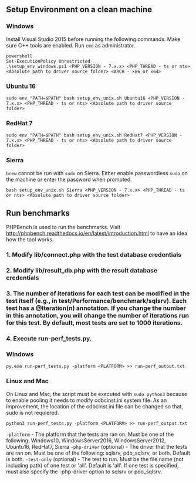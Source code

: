 ## Setup Environment on a clean machine

### Windows
Install Visual Studio 2015 before running the following commands. Make sure C++ tools are enabled.
Run `cmd` as administrator.

    powershell
    Set-ExecutionPolicy Unrestricted
    .\setup_env_windows.ps1 <PHP_VERSION - 7.x.x> <PHP_THREAD - ts or nts> <Absolute path to driver source folder> <ARCH - x86 or x64>    

### Ubuntu 16
    sudo env "PATH=$PATH" bash setup_env_unix.sh Ubuntu16 <PHP_VERSION - 7.x.x> <PHP_THREAD - ts or nts> <Absolute path to driver source folder>
### RedHat 7
    sudo env "PATH=$PATH" bash setup_env_unix.sh RedHat7 <PHP_VERSION - 7.x.x> <PHP_THREAD - ts or nts> <Absolute path to driver source folder>
### Sierra
`brew` cannot be run with `sudo` on Sierra. Either enable passwordless `sudo` on the machine or enter the password when prompted. 

    bash setup_env_unix.sh Sierra <PHP_VERSION - 7.x.x> <PHP_THREAD - ts or nts> <Absolute path to driver source folder>
## Run benchmarks
PHPBench is used to run the benchmarks. Visit http://phpbench.readthedocs.io/en/latest/introduction.html to have an idea how the tool works.

### 1. Modify lib/connect.php with the test database credentials
### 2. Modify lib/result_db.php with the result database credentials
### 3. The number of iterations for each test can be modified in the test itself (e.g., in test/Performance/benchmark/sqlsrv). Each test has a @Iteration(n) annotation. If you change the number in this annotation, you will change the number of iterations run for this test. By default, most tests are set to 1000 iterations.
### 4. Execute run-perf_tests.py. 
### Windows
    py.exe run-perf_tests.py -platform <PLATFORM> >> run-perf_output.txt
### Linux and Mac
On Linux and Mac, the script must be executed with `sudo python3` because to enable pooling it needs to modify odbcinst.ini system file. As an improvement, the location of the odbcinst.ini file can be changed so that, sudo is not requiered. 
    
    python3 run-perf_tests.py -platform <PLATFORM> >> run-perf_output.txt

`-platform` - The platform that the tests are ran on. Must be one of the following: Windows10, WindowsServer2016, WindowsServer2012, Ubuntu16, RedHat7, Sierra
`-php-driver` (optional) - The driver that the tests are ran on. Must be one of the following: sqlsrv, pdo_sqlsrv, or both. Default is both.
`-test-only` (optional) - The test to run. Must be the file name (not including path) of one test or 'all'. Default is 'all'. If one test is specified, must also specify the -php-driver option to sqlsrv or pdo_sqlsrv.